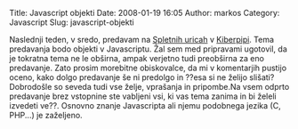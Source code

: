 Title: Javascript objekti
Date: 2008-01-19 16:05
Author: markos
Category: Javascript
Slug: javascript-objekti

Naslednji teden, v sredo, predavam na [Spletnih
uricah](http://web.zen.si/) v [Kiberpipi](http://www.kiberpipa.org/).
Tema predavanja bodo objekti v Javascriptu. Žal sem med pripravami
ugotovil, da je tokratna tema ne le obširna, ampak verjetno tudi
preobširna za eno predavanje. Zato prosim morebitne obiskovalce, da mi v
komentarjih pustijo oceno, kako dolgo predavanje še ni predolgo in ??esa
si ne želijo slišati? Dobrodošle so seveda tudi vse želje, vprašanja in
pripombe.Na vsem odprto predavanje brez vstopnine ste vabljeni vsi, ki
vas tema zanima in bi želeli izvedeti ve??. Osnovno znanje Javascripta
ali njemu podobnega jezika (C, PHP...) je zaželjeno.

